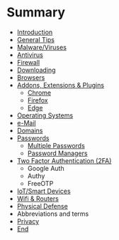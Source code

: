 # Summary

* [Introduction](README.md)
* [General Tips](general-tips.md)
* [Malware/Viruses](malwareviruses.md)
* [Antivirus](antivirus.md)
* [Firewall](firewall.md)
* [Downloading](downloading.md)
* [Browsers](browsers.md)
* [Addons, Extensions & Plugins](addons-extensions-and-plugins.md)
  * [Chrome](addons-extensions-and-plugins/test.md)
  * [Firefox](addons-extensions-and-plugins/firefox.md)
  * [Edge](addons-extensions-and-plugins/edge.md)
* [Operating Systems](operating-systems.md)
* [e-Mail](e-mail.md)
* [Domains](domains.md)
* [Passwords](passwords.md)
  * [Multiple Passwords](passwords/multiple-passwords.md)
  * [Password Managers](passwords/password-managers.md)
* [Two Factor Authentication \(2FA\)](two-factor-authentication-2fa.md)
  * Google Auth
  * Authy
  * FreeOTP
* [IoT/Smart Devices](iotsmart-devices.md)
* [Wifi & Routers](wifi-and-routers.md)
* [Physical Defense](physical-defense.md)
* Abbreviations and terms
* [Privacy](privacy.md)
* [End](end.md)


